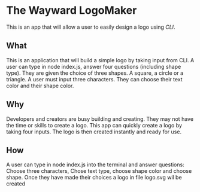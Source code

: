# The Wayward LogoMaker
This is an app that will allow a user to easily design a logo using *CLI*.  

## What
This is an application that will build a simple logo by taking input from CLI. A user can type in node index.js, answer four questions (including shape type). They are given the choice of three shapes. A square, a circle or a triangle. A user must input three characters. They can choose their text color and their shape color. 

## Why 
Developers and creators are busy building and creating. They may not have the time or skills to create a logo. This app can quickly create a logo by taking four inputs. The logo is then created instantly and ready for use. 

## How
A user can type in node index.js into the terminal and answer questions: Choose three characters, Chose text type, choose shape color and choose shape. Once they have made their choices a logo in file logo.svg wil be created